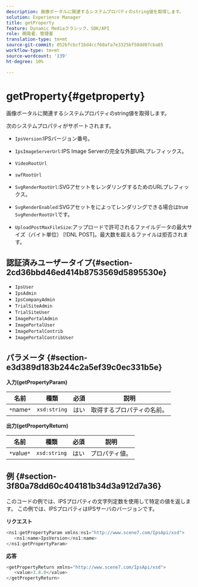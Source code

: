 ```yaml
---
description: 画像ポータルに関連するシステムプロパティのstring値を取得します。
solution: Experience Manager
title: getProperty
feature: Dynamic Mediaクラシック，SDK/API
role: 開発者，管理者
translation-type: tm+mt
source-git-commit: 052bfcbcf1bd4ccf60afa7e3325bf58dd07cba85
workflow-type: tm+mt
source-wordcount: '139'
ht-degree: 10%

---
```



# getProperty{#getproperty}

画像ポータルに関連するシステムプロパティのstring値を取得します。

次のシステムプロパティがサポートされます。

* `IpsVersion`:IPSバージョン番号。
* `IpsImageServerUrl`:IPS Image Serverの完全な外部URLプレフィックス。
* `VideoRootUrl`
* `swfRootUrl`
* `SvgRenderRootUrl`:SVGアセットをレンダリングするためのURLプレフィックス。
* `SvgRenderEnabled`:SVGアセットをによってレンダリングできる場合はtrue `SvgRenderRootUrl`です。

* `UploadPostMaxFileSize`:アップロードで許可されるファイルデータの最大サイズ（バイト単位） [!DNL POST]。最大数を超えるファイルは拒否されます。

## 認証済みユーザータイプ{#section-2cd36bbd46ed414b8753569d5895530e}

* `IpsUser`
* `IpsAdmin`
* `IpsCompanyAdmin`
* `TrialSiteAdmin`
* `TrialSiteUser`
* `ImagePortalAdmin`
* `ImagePortalUser`
* `ImagePortalContrib`
* `ImagePortalContribUser`

## パラメータ {#section-e3d389d183b244c2a5ef39c0ec331b5e}

**入力(getPropertyParam)**

| 名前 | 種類 | 必須 | 説明 |
|---|---|---|---|
| `*`name`*` | `xsd:string` | はい | 取得するプロパティの名前。 |

**出力(getPropertyReturn)**

| 名前 | 種類 | 必須 | 説明 |
|---|---|---|---|
| `*`value`*` | `xsd:string` | はい | プロパティ値。 |

## 例 {#section-3f80a78dd60c404181b34d3a912d7a36}

このコードの例では、IPSプロパティの文字列定数を使用して特定の値を返します。 この例では、IPSプロパティはIPSサーバのバージョンです。

**リクエスト**

```java
<ns1:getPropertyParam xmlns:ns1="http://www.scene7.com/IpsApi/xsd">
   <ns1:name>IpsVersion</ns1:name>
</ns1:getPropertyParam>
```

**応答**

```java
<getPropertyReturn xmlns="http://www.scene7.com/IpsApi/xsd">
   <value>3.8.0</value>
</getPropertyReturn>
```

